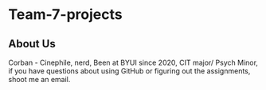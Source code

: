 # Team-7-projects

About Us
-----------

Corban - Cinephile, nerd, Been at BYUI since 2020, CIT major/ Psych Minor, if you have questions about using GitHub or figuring out the assignments, shoot me an email.